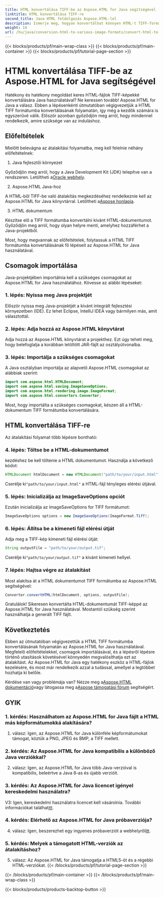 ```yaml
---
title: HTML konvertálása TIFF-be az Aspose.HTML for Java segítségével
linktitle: HTML konvertálása TIFF-re
second_title: Java HTML feldolgozás Aspose.HTML-lel
description: Ismerje meg, hogyan konvertálhat könnyen HTML-t TIFF-formátumba az Aspose.HTML for Java segítségével. Lépésről lépésre szóló útmutató a hatékony dokumentumkezeléshez.
weight: 14
url: /hu/java/conversion-html-to-various-image-formats/convert-html-to-tiff/
---
```


{{< blocks/products/pf/main-wrap-class >}}
{{< blocks/products/pf/main-container >}}
{{< blocks/products/pf/tutorial-page-section >}}

# HTML konvertálása TIFF-be az Aspose.HTML for Java segítségével

Hatékony és hatékony megoldást keres HTML-fájlok TIFF-képekké konvertálására Java használatával? Ne keressen tovább! Aspose.HTML for Java a válasz. Ebben a lépésenkénti útmutatóban végigvezetjük a HTML TIFF formátumba konvertálásának folyamatán, így még a kezdők számára is egyszerűvé válik. Először azonban győződjön meg arról, hogy mindennel rendelkezik, amire szüksége van az induláshoz.

## Előfeltételek

Mielőtt belevágna az átalakítási folyamatba, meg kell felelnie néhány előfeltételnek:

1. Java fejlesztői környezet

 Győződjön meg arról, hogy a Java Development Kit (JDK) telepítve van a rendszeren. Letöltheti a[Oracle webhely](https://www.oracle.com/java/technologies/javase-downloads.html).

2. Aspose.HTML Java-hoz

 A HTML-ből TIFF-be való átalakítás megkezdéséhez rendelkeznie kell az Aspose.HTML for Java könyvtárral. Letöltheti a[Aspose honlapja](https://releases.aspose.com/html/java/).

3. HTML dokumentum

Készítse elő a TIFF formátumba konvertálni kívánt HTML-dokumentumot. Győződjön meg arról, hogy olyan helyre menti, amelyhez hozzáférhet a Java-projektből.

Most, hogy megvannak az előfeltételek, folytassuk a HTML TIFF formátumba konvertálásának fő lépéseit az Aspose.HTML for Java használatával.

## Csomagok importálása

Java-projektjében importálnia kell a szükséges csomagokat az Aspose.HTML for Java használatához. Kövesse az alábbi lépéseket:

### 1. lépés: Nyissa meg Java projektjét

Először nyissa meg Java-projektjét a kívánt integrált fejlesztési környezetben (IDE). Ez lehet Eclipse, IntelliJ IDEA vagy bármilyen más, amit választottál.

### 2. lépés: Adja hozzá az Aspose.HTML könyvtárat

Adja hozzá az Aspose.HTML könyvtárat a projekthez. Ezt úgy teheti meg, hogy belefoglalja a korábban letöltött JAR-fájlt az osztályútvonalba.

### 3. lépés: Importálja a szükséges csomagokat

A Java osztályban importálja az alapvető Aspose.HTML csomagokat az alábbiak szerint:

```java
import com.aspose.html.HTMLDocument;
import com.aspose.html.saving.ImageSaveOptions;
import com.aspose.html.rendering.image.ImageFormat;
import com.aspose.html.converters.Converter;
```

Most, hogy importálta a szükséges csomagokat, készen áll a HTML-dokumentum TIFF formátumba konvertálására.

## HTML konvertálása TIFF-re

Az átalakítási folyamat több lépésre bontható:

### 4. lépés: Töltse be a HTML-dokumentumot

kezdéshez be kell töltenie a HTML dokumentumot. Használja a következő kódot:

```java
HTMLDocument htmlDocument = new HTMLDocument("path/to/your/input.html");
```

 Cserélje ki`"path/to/your/input.html"` a HTML-fájl tényleges elérési útjával.

### 5. lépés: Inicializálja az ImageSaveOptions opciót

Ezután inicializálja az ImageSaveOptions for TIFF formátumot:

```java
ImageSaveOptions options = new ImageSaveOptions(ImageFormat.Tiff);
```

### 6. lépés: Állítsa be a kimeneti fájl elérési útját

Adja meg a TIFF-kép kimeneti fájl elérési útját:

```java
String outputFile = "path/to/your/output.tif";
```

 Cserélje ki`"path/to/your/output.tif"` a kívánt kimeneti hellyel.

### 7. lépés: Hajtsa végre az átalakítást

Most alakítsa át a HTML dokumentumot TIFF formátumba az Aspose.HTML segítségével:

```java
Converter.convertHTML(htmlDocument, options, outputFile);
```

Gratulálok! Sikeresen konvertálta HTML-dokumentumát TIFF-képpé az Aspose.HTML for Java használatával. Mostantól szükség szerint használhatja a generált TIFF fájlt.

## Következtetés

Ebben az útmutatóban végigvezettük a HTML TIFF formátumba konvertálásának folyamatán az Aspose.HTML for Java használatával. Megfelelő előfeltételekkel, csomagok importálásával, és a lépésről lépésre történő utasítások követésével könnyedén megvalósíthatja ezt az átalakítást. Az Aspose.HTML for Java egy hatékony eszköz a HTML-fájlok kezelésére, és most már rendelkezik azzal a tudással, amellyel a legtöbbet hozhatja ki belőle.

 Kérdése van vagy problémája van? Nézze meg a[Aspose.HTML dokumentáció](https://reference.aspose.com/html/java/)vagy látogassa meg a[Aspose támogatási fórum](https://forum.aspose.com/) segítségért.

## GYIK

### 1. kérdés: Használhatom az Aspose.HTML for Java fájlt a HTML más képformátumokká alakítására?

1. válasz: Igen, az Aspose.HTML for Java különféle képformátumokat támogat, köztük a PNG, JPEG és BMP, a TIFF mellett.

### 2. kérdés: Az Aspose.HTML for Java kompatibilis a különböző Java verziókkal?

2. válasz: Igen, az Aspose.HTML for Java több Java-verzióval is kompatibilis, beleértve a Java 8-as és újabb verzióit.

### 3. kérdés: Az Aspose.HTML for Java licencet igényel kereskedelmi használatra?

 V3: Igen, kereskedelmi használatra licencet kell vásárolnia. További információkat találhat[itt](https://purchase.aspose.com/buy).

### 4. kérdés: Elérhető az Aspose.HTML for Java próbaverziója?

 4. válasz: Igen, beszerezhet egy ingyenes próbaverziót a webhelyről[itt](https://releases.aspose.com/html/java).

### 5. kérdés: Melyek a támogatott HTML-verziók az átalakításhoz?

5. válasz: Az Aspose.HTML for Java támogatja a HTML5-öt és a régebbi HTML-verziókat.
{{< /blocks/products/pf/tutorial-page-section >}}

{{< /blocks/products/pf/main-container >}}
{{< /blocks/products/pf/main-wrap-class >}}

{{< blocks/products/products-backtop-button >}}

